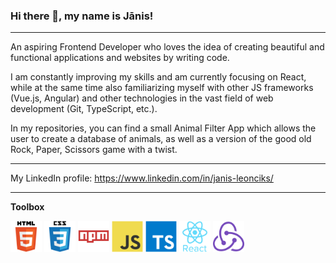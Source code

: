 ### Hi there 👋, my name is Jānis!

---

An aspiring Frontend Developer who loves the idea of creating beautiful and functional applications and websites by writing code.

I am constantly improving my skills and am currently focusing on React, while at the same time also familiarizing myself with other JS frameworks (Vue.js, Angular) and other technologies in the vast field of web development (Git, TypeScript, etc.).

In my repositories, you can find a small Animal Filter App which allows the user to create a database of animals, as well as a version of the good old Rock, Paper, Scissors game with a twist.

---

My LinkedIn profile: https://www.linkedin.com/in/janis-leonciks/

---

**Toolbox**

<img src="https://github.com/devicons/devicon/blob/master/icons/html5/html5-original-wordmark.svg" alt="html-logo" width="50px" height="50px" /> <img src="https://github.com/devicons/devicon/blob/master/icons/css3/css3-original-wordmark.svg" alt="css-logo" width="50px" height="50px" /> <img src="https://github.com/devicons/devicon/blob/master/icons/npm/npm-original-wordmark.svg" alt="npm-logo" width="50px" height="50px" /> <img src="https://github.com/devicons/devicon/blob/master/icons/javascript/javascript-original.svg" alt="js-logo" width="50px" height="50px" /> <img src="https://github.com/devicons/devicon/blob/master/icons/typescript/typescript-original.svg" alt="ts-logo" width="50px" height="50px" /> <img src="https://github.com/devicons/devicon/blob/master/icons/react/react-original-wordmark.svg" alt="react-logo" width="50px" height="50px" /> 
<img src="https://github.com/devicons/devicon/blob/master/icons/redux/redux-original.svg" alt="redux-logo" width="50px" height="50px" /> 


<!--
**lejanio/lejanio** is a ✨ _special_ ✨ repository because its `README.md` (this file) appears on your GitHub profile.

Here are some ideas to get you started:

- 🔭 I’m currently working on ...
- 🌱 I’m currently learning ...
- 👯 I’m looking to collaborate on ...
- 🤔 I’m looking for help with ...
- 💬 Ask me about ...
- 📫 How to reach me: ...
- 😄 Pronouns: ...
- ⚡ Fun fact: ...
-->
